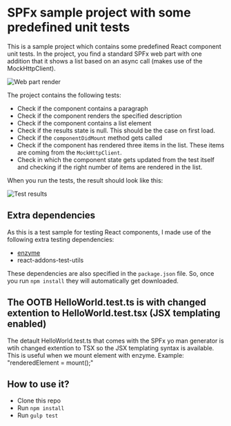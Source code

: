 # SPFx sample project with some predefined unit tests

This is a sample project which contains some predefined React component unit tests. In the project, you find a standard SPFx web part with one addition that it shows a list based on an async call (makes use of the MockHttpClient).

![Web part render](/assets/wp-render.png)

The project contains the following tests:
- Check if the component contains a paragraph
- Check if the component renders the specified description
- Check if the component contains a list element
- Check if the results state is null. This should be the case on first load.
- Check if the `componentDidMount` method gets called
- Check if the component has rendered three items in the list. These items are coming from the `MockHttpClient`.
- Check in which the component state gets updated from the test itself and checking if the right number of items are rendered in the list. 

When you run the tests, the result should look like this:

![Test results](/assets/test-results.png)

## Extra dependencies
As this is a test sample for testing React components, I made use of the following extra testing dependencies:
- [enzyme]( http://airbnb.io/enzyme)
- react-addons-test-utils

These dependencies are also specified in the `package.json` file. So, once you run `npm install` they will automatically get downloaded.

## The OOTB HelloWorld.test.ts is with changed extention to HelloWorld.test.tsx (JSX templating enabled)
The detault HelloWorld.test.ts that comes with the SPFx yo man generator is wtih changed extention to TSX so the JSX templating syntax is available. This is useful when we mount element with enzyme. Example: "renderedElement = mount(<HelloWorld description={descTxt} />);"

## How to use it?

- Clone this repo
- Run `npm install`
- Run `gulp test`
